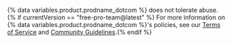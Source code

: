 {% data variables.product.prodname_dotcom %} does not tolerate abuse.{% if currentVersion == "free-pro-team@latest" %} For more information on {% data variables.product.prodname_dotcom %}'s policies, see our [Terms of Service](/articles/github-terms-of-service) and [Community Guidelines](/articles/github-community-guidelines).{% endif %}
